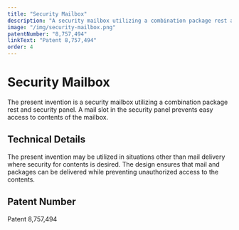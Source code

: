 ```yaml
---
title: "Security Mailbox"
description: "A security mailbox utilizing a combination package rest and security panel, with a mail slot to prevent easy access to contents."
image: "/img/security-mailbox.png"
patentNumber: "8,757,494"
linkText: "Patent 8,757,494"
order: 4
---
```


# Security Mailbox

The present invention is a security mailbox utilizing a combination package rest and security panel. A mail slot in the security panel prevents easy access to contents of the mailbox.

## Technical Details

The present invention may be utilized in situations other than mail delivery where security for contents is desired. The design ensures that mail and packages can be delivered while preventing unauthorized access to the contents.

## Patent Number

Patent 8,757,494
